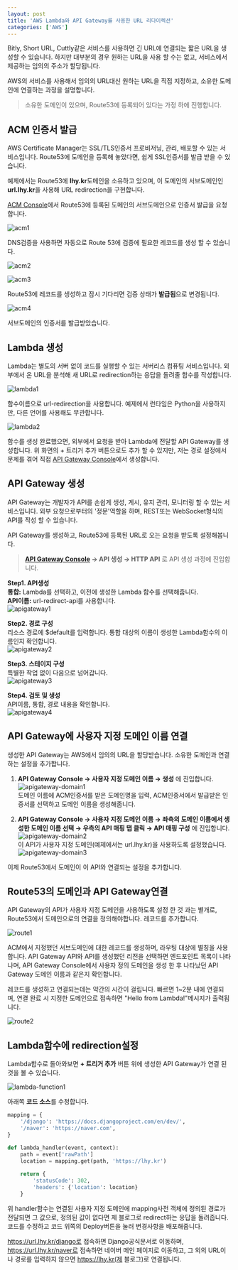```yaml
---
layout: post
title: 'AWS Lambda와 API Gateway를 사용한 URL 리다이렉션'
categories: ['AWS']
---
```


Bitly, Short URL, Cuttly같은 서비스를 사용하면 긴 URL에 연결되는 짧은 URL을 생성할 수 있습니다. 하지만 대부분의 경우 원하는 URL을 사용 할 수는 없고, 서비스에서 제공하는 임의의 주소가 할당됩니다.

AWS의 서비스를 사용해서 임의의 URL대신 원하는 URL을 직접 지정하고, 소유한 도메인에 연결하는 과정을 설명합니다.

> 소유한 도메인이 있으며, Route53에 등록되어 있다는 가정 하에 진행합니다.

## ACM 인증서 발급

AWS Certificate Manager는 SSL/TLS인증서 프로비저닝, 관리, 배포할 수 있는 서비스입니다. Route53에 도메인을 등록해 놓았다면, 쉽게 SSL인증서를 발급 받을 수 있습니다.

예제에서는 Route53에 **lhy.kr**도메인을 소유하고 있으며, 이 도메인의 서브도메인인 **url.lhy.kr**을 사용해 URL redirection을 구현합니다.

[ACM Console](https://console.aws.amazon.com/acm)에서 Route53에 등록된 도메인의 서브도메인으로 인증서 발급을 요청합니다.

![acm1](../../images/2022-07-12-lambda-url-redirection/acm1.png)

DNS검증을 사용하면 자동으로 Route 53에 검증에 필요한 레코드를 생성 할 수 있습니다.

![acm2](../../images/2022-07-12-lambda-url-redirection/acm2.png)

![acm3](../../images/2022-07-12-lambda-url-redirection/acm3.png)

Route53에 레코드를 생성하고 잠시 기다리면 검증 상태가 **발급됨**으로 변경됩니다.

![acm4](../../images/2022-07-12-lambda-url-redirection/acm4.png)

서브도메인의 인증서를 발급받았습니다.



## Lambda 생성

Lambda는 별도의 서버 없이 코드를 실행할 수 있는 서버리스 컴퓨팅 서비스입니다. 외부에서 온 URL을 분석해 새 URL로 redirection하는 응답을 돌려줄 함수를 작성합니다.

![lambda1](../../images/2022-07-12-lambda-url-redirection/lambda1.png)

함수이름으로 url-redirection을 사용합니다. 예제에서 런타임은 Python을 사용하지만, 다른 언어를 사용해도 무관합니다.

![lambda2](../../images/2022-07-12-lambda-url-redirection/lambda2.png)

함수를 생성 완료했으면, 외부에서 요청을 받아 Lambda에 전달할 API Gateway를 생성합니다. 위 화면의 + 트리거 추가 버튼으로도 추가 할 수 있지만, 저는 경로 설정에서 문제를 겪어 직접 [API Gateway Console](https://console.aws.amazon.com/apigateway/home)에서 생성합니다.

## API Gateway 생성

API Gateway는 개발자가 API를 손쉽게 생성, 게시, 유지 관리, 모니터링 할 수 있는 서비스입니다. 외부 요청으로부터의 '정문'역할을 하며, REST또는 WebSocket형식의 API를 작성 할 수 있습니다.

API Gateway를 생성하고, Route53에 등록된 URL로 오는 요청을 받도록 설정해봅니다.

> **[API Gateway Console](https://console.aws.amazon.com/apigateway) → API 생성 → HTTP API** 로 API 생성 과정에 진입합니다.

**Step1. API생성**  
**통합:** Lambda를 선택하고, 이전에 생성한 Lambda 함수를 선택해줍니다.  
**API이름:** url-redirect-api를 사용합니다.  
![apigateway1](../../images/2022-07-12-lambda-url-redirection/apigateway1.png)

**Step2. 경로 구성**  
리소스 경로에 $default를 입력합니다. 통합 대상의 이름이 생성한 Lambda함수의 이름인지 확인합니다.  
![apigateway2](../../images/2022-07-12-lambda-url-redirection/apigateway2.png)

**Step3. 스테이지 구성**  
특별한 작업 없이 다음으로 넘어갑니다.  
![apigateway3](../../images/2022-07-12-lambda-url-redirection/apigateway3.png)

**Step4. 검토 및 생성**  
API이름, 통합, 경로 내용을 확인합니다.  
![apigateway4](../../images/2022-07-12-lambda-url-redirection/apigateway4.png)

## API Gateway에 사용자 지정 도메인 이름 연결

생성한 API Gateway는 AWS에서 임의의 URL을 할당받습니다. 소유한 도메인과 연결하는 설정을 추가합니다.

1. **API Gateway Console → 사용자 지정 도메인 이름 → 생성** 에 진입합니다.  
    ![apigateway-domain1](../../images/2022-07-12-lambda-url-redirection/apigateway-domain1.png)  
    도메인 이름에 ACM인증서를 받은 도메인명을 입력, ACM인증서에서 발급받은 인증서를 선택하고 도메인 이름을 생성해줍니다.

2. **API Gateway Console → 사용자 지정 도메인 이름 → 좌측의 도메인 이름에서 생성한 도메인 이름 선택 → 우측의 API 매핑 탭 클릭 → API 매핑 구성** 에 진입합니다.  
   ![apigateway-domain2](../../images/2022-07-12-lambda-url-redirection/apigateway-domain2.png)  
   이 API가 사용자 지정 도메인(예제에서는 url.lhy.kr)을 사용하도록 설정했습니다.  
   ![apigateway-domain3](../../images/2022-07-12-lambda-url-redirection/apigateway-domain3.png)

이제 Route53에서 도메인이 이 API와 연결되는 설정을 추가합니다.



## Route53의 도메인과 API Gateway연결

API Gateway의 API가 사용자 지정 도메인을 사용하도록 설정 한 것 과는 별개로, Route53에서 도메인으로의 연결을 정의해야합니다. 레코드를 추가합니다.

![route1](../../images/2022-07-12-lambda-url-redirection/route1.png)

ACM에서 지정했던 서브도메인에 대한 레코드를 생성하며, 라우팅 대상에 별칭을 사용합니다. API Gateway API와 API를 생성했던 리전을 선택하면 엔드포인트 목록이 나타나며, API Gateway Console에서 사용자 정의 도메인을 생성 한 후 나타났던 API Gateway 도메인 이름과 같은지 확인합니다.

레코드를 생성하고 연결되는데는 약간의 시간이 걸립니다. 빠르면 1~2분 내에 연결되며, 연결 완료 시 지정한 도메인으로 접속하면 "Hello from Lambda!"메시지가 출력됩니다.

![route2](../../images/2022-07-12-lambda-url-redirection/route2.png)

## Lambda함수에 redirection설정

Lambda함수로 돌아와보면 **+ 트리거 추가** 버튼 위에 생성한 API Gateway가 연결 된 것을 볼 수 있습니다.

![lambda-function1](../../images/2022-07-12-lambda-url-redirection/lambda-function1.png)

아래쪽 **코드 소스**를 수정합니다.

```python
mapping = {
    '/django': 'https://docs.djangoproject.com/en/dev/',
    '/naver': 'https://naver.com',
}

def lambda_handler(event, context):
    path = event['rawPath']
    location = mapping.get(path, 'https://lhy.kr')
    
    return {
        'statusCode': 302,
        'headers': {'location': location}
    }

```

위 handler함수는 연결된 사용자 지정 도메인에 mapping사전 객체에 정의된 경로가 전달되면 그 값으로, 정의된 값이 없다면 제 블로그로 redirect하는 응답을 돌려줍니다. 코드를 수정하고 코드 위쪽의 Deploy버튼을 눌러 변경사항을 배포해줍니다.

https://url.lhy.kr/django로 접속하면 Django공식문서로 이동하며, https://url.lhy.kr/naver로 접속하면 네이버 메인 페이지로 이동하고, 그 외의 URL이나 경로를 입력하지 않으면 https://lhy.kr(제 블로그)로 연결됩니다.





